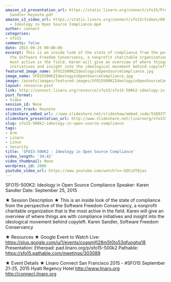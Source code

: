 ```yaml
---
amazon_s3_presentation_url: https://static.linaro.org/connect/sfo15/Presentations/09-25-Friday/SFO15-500K2
  Sandler-Keynote.pdf
amazon_s3_video_url: https://static.linaro.org/connect/sfo15/Videos/09-25-Friday/SFO15-500K2
  - Ideology in Open Source Compliance.mp4
author: connect
categories:
- sfo15
comments: false
date: 2015-09-25 00:00:00
excerpt: This is an inside look of the state of compliance from the perspective of
  the Software Freedom Conservancy, a nonprofit charitable organization that is the
  most active in the field. Karen will give an overview of where things are with compliance
  initiatives and insight into the ideological movement behind copyleft.
featured_image_name: SFO15500K2IdeologyinOpenSourceCompliance.jpg
image_name: SFO15500K2IdeologyinOpenSourceCompliance.jpg
image: /assets/images/featured-images/SFO15500K2IdeologyinOpenSourceCompliance.jpg
layout: resource-post
link: http://connect.linaro.org/resource/sfo15/sfo15-500k2-ideology-in-open-source-compliance/
post_format:
- Video
session_id: None
session_track: Keynote
slideshare_embed_url: //www.slideshare.net/slideshow/embed_code/53893755
slideshare_presentation_url: http://www.slideshare.net/linaroorg/sfo15500k2-ideology-in-open-source-compliance
slug: sfo15-500k2-ideology-in-open-source-compliance
tags:
- Arm
- Linaro
- Linux
- Security
title: 'SFO15-500K2 : Ideology in Open Source Compliance'
video_length: '34:41'
video_thumbnail: None
wordpress_id: 2880
youtube_video_url: https://www.youtube.com/watch?v=-GOCsXT8jas
---
```


SFO15-500K2: Ideology in Open Source Compliance
Speaker: Karen Sandler
Date: September 25, 2015

★ Session Description ★
This is an inside look of the state of compliance from the perspective of the Software Freedom Conservancy, a nonprofit charitable organization that is the most active in the field. Karen will give an overview of where things are with compliance initiatives and insight into the ideological movement behind copyleft.
Karen Sandler, Software Freedom Conservancy

★ Resources ★
Google Event to Watch Live:  https://plus.google.com/u/1/events/coasmjfi28m5t0lo53qfuoghq18
Presentation:
Etherpad: pad.linaro.org/p/sfo15-500k2
Pathable: https://sfo15.pathable.com/meetings/303089

★ Event Details ★
Linaro Connect San Francisco 2015 - #SFO15
September 21-25, 2015
Hyatt Regency Hotel
http://www.linaro.org
http://connect.linaro.org
